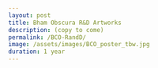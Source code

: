 ```yaml
---
layout: post
title: Bham Obscura R&D Artworks
description: (copy to come)
permalink: /BCO-RandD/
image: /assets/images/BCO_poster_tbw.jpg
duration: 1 year 
---
```

